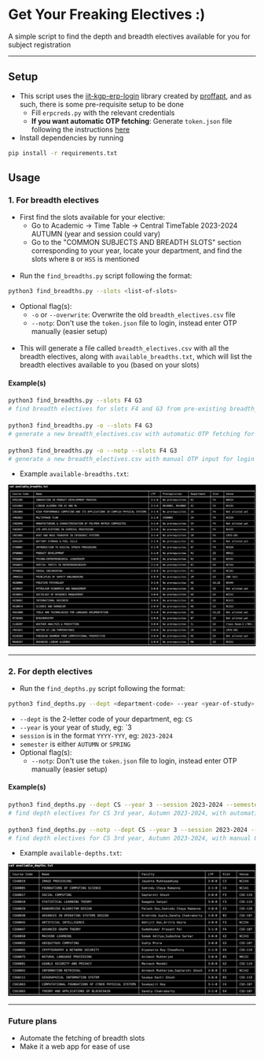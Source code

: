 # Get Your Freaking Electives :)
A simple script to find the depth and breadth electives available for you for subject registration

---

## Setup 
- This script uses the [iit-kgp-erp-login](https://pypi.org/project/iitkgp-erp-login/) library created by [proffapt](https://github.com/proffapt), and as such, there is some pre-requisite setup to be done 
    - Fill `erpcreds.py` with the relevant credentials
    - **If you want automatic OTP fetching**: Generate `token.json` file following the instructions [here](https://pypi.org/project/iitkgp-erp-login/#token)
- Install dependencies by running 
```sh
pip install -r requirements.txt
```
## Usage

### 1. For breadth electives
- First find the slots available for your elective:
  - Go to Academic -> Time Table -> Central TimeTable 2023-2024 AUTUMN (year and session could vary)
  - Go to the "COMMON SUBJECTS AND BREADTH SLOTS" section corresponding to your year, locate your department, and find the slots where `B` or `HSS` is mentioned
<br></br>
- Run the `find_breadths.py` script following the format: 
```sh
python3 find_breadths.py --slots <list-of-slots>
```
- Optional flag(s):
  - `-o` or `--overwrite`: Overwrite the old `breadth_electives.csv` file
  - `--notp`: Don't use the `token.json` file to login, instead enter OTP manually (easier setup)
<br></br>
- This will generate a file called `breadth_electives.csv` with all the breadth electives, along with `available_breadths.txt`, which will list the breadth electives available to you (based on your slots)


#### Example(s)
```sh
python3 find_breadths.py --slots F4 G3 
# find breadth electives for slots F4 and G3 from pre-existing breadth_electives.csv file

python3 find_breadths.py -o --slots F4 G3 
# generate a new breadth_electives.csv with automatic OTP fetching for login and find breadth electives for slots F4 and G3 

python3 find_breadths.py -o --notp --slots F4 G3 
# generate a new breadth_electives.csv with manual OTP input for login and find breadth electives for slots F4 and G3 

```
- Example `available-breadths.txt`:
<img src="./sample_breadths.png">

---

### 2. For depth electives
- Run the `find_depths.py` script following the format: 
```sh
python3 find_depths.py --dept <department-code> --year <year-of-study> --session <session> --semester <semester>
```
- `--dept` is the 2-letter code of your department, eg: `CS`
- `--year` is your year of study, eg: `3
- `session` is in the format `YYYY-YYY`, eg: `2023-2024`
- `semester` is either `AUTUMN` or `SPRING` 
- Optional flag(s):
  - `--notp`: Don't use the `token.json` file to login, instead enter OTP manually (easier setup)

#### Example(s) 
```sh
python3 find_depths.py --dept CS --year 3 --session 2023-2024 --semester AUTUMN
# find depth electives for CS 3rd year, Autumn 2023-2024, with automatic OTP fetching for login

python3 find_depths.py --notp --dept CS --year 3 --session 2023-2024 --semester AUTUMN
# find depth electives for CS 3rd year, Autumn 2023-2024, with manual OTP input for login
```

- Example `available-depths.txt`:
<img src="./sample_depths.png">

--- 

### Future plans
- Automate the fetching of breadth slots
- Make it a web app for ease of use

